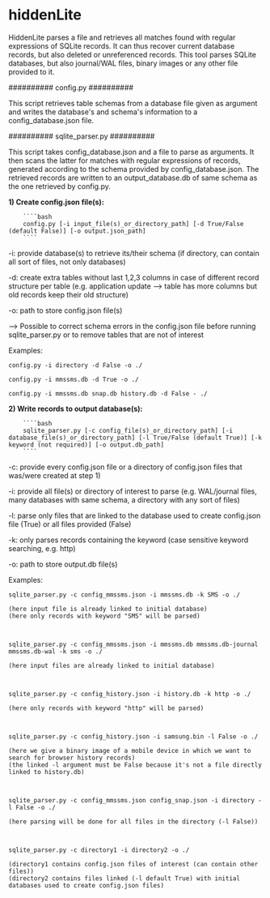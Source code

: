 # hiddenLite

HiddenLite parses a file and retrieves all matches found with regular expressions of SQLite records. It can thus recover current database records, but also deleted or unreferenced records. This tool parses SQLite databases, but also journal/WAL files, binary images or any other file provided to it.


##########      config.py     ##########

This script retrieves table schemas from a database file given as argument and writes the database's and schema's information to a config_database.json file.


##########      sqlite_parser.py     ##########

This script takes config_database.json and a file to parse as arguments. It then scans the latter for matches with regular expressions of records, generated according to the schema provided by config_database.json. The retrieved records are written to an output_database.db of same schema as the one retrieved by config.py.


 
**1) Create config.json file(s):**

        ````bash
        config.py [-i input_file(s)_or_directory_path] [-d True/False (default False)] [-o output.json_path]
        ````

-i: provide database(s) to retrieve its/their schema (if directory, can contain all sort of files, not only databases)

-d: create extra tables without last 1,2,3 columns in case of different record structure per table 
(e.g. application update --> table has more columns but old records keep their old structure)

-o: path to store config.json file(s)


--> Possible to correct schema errors in the config.json file before running sqlite_parser.py or to remove tables that are not of interest



Examples:

    config.py -i directory -d False -o ./

    config.py -i mmssms.db -d True -o ./

    config.py -i mmssms.db snap.db history.db -d False - ./





**2) Write records to output database(s):**

        ````bash
        sqlite_parser.py [-c config_file(s)_or_directory_path] [-i database_file(s)_or_directory_path] [-l True/False (default True)] [-k keyword (not required)] [-o output.db_path]
        ````

-c: provide every config.json file or a directory of config.json files that was/were created at step 1)

-i: provide all file(s) or directory of interest to parse 
(e.g. WAL/journal files, many databases with same schema, a directory with any sort of files)

-l: parse only files that are linked to the database used to create config.json file (True) or all files provided (False)

-k: only parses records containing the keyword 
(case sensitive keyword searching, e.g. http)

-o: path to store output.db file(s)



Examples:


    sqlite_parser.py -c config_mmssms.json -i mmssms.db -k SMS -o ./
    
    (here input file is already linked to initial database)
    (here only records with keyword "SMS" will be parsed)
    


    sqlite_parser.py -c config_mmssms.json -i mmssms.db mmssms.db-journal mmssms.db-wal -k sms -o ./
    
    (here input files are already linked to initial database)


    
    sqlite_parser.py -c config_history.json -i history.db -k http -o ./
    
    (here only records with keyword "http" will be parsed)


    
    sqlite_parser.py -c config_history.json -i samsung.bin -l False -o ./
    
    (here we give a binary image of a mobile device in which we want to search for browser history records)
    (the linked -l argument must be False because it's not a file directly linked to history.db)

    

    sqlite_parser.py -c config_mmssms.json config_snap.json -i directory -l False -o ./
    
    (here parsing will be done for all files in the directory (-l False))


    
    sqlite_parser.py -c directory1 -i directory2 -o ./
    
    (directory1 contains config.json files of interest (can contain other files))
    (directory2 contains files linked (-l default True) with initial databases used to create config.json files)